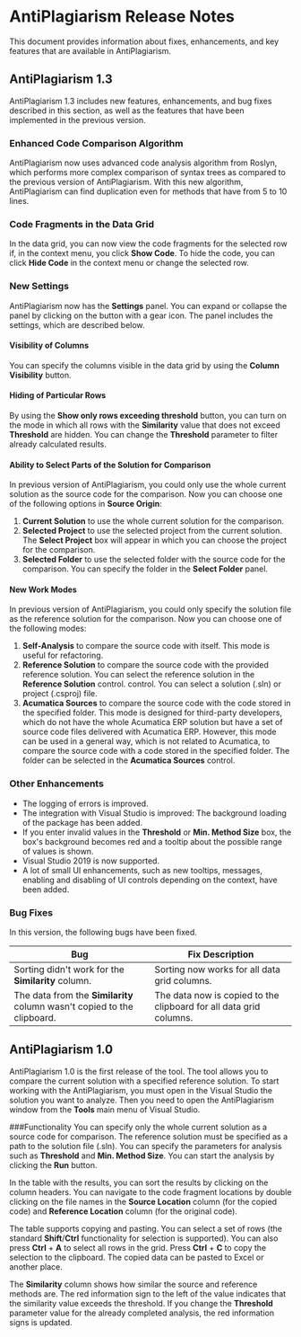 # AntiPlagiarism Release Notes
This document provides information about fixes, enhancements, and key features that are available in AntiPlagiarism.

## AntiPlagiarism 1.3
AntiPlagiarism 1.3 includes new features, enhancements, and bug fixes described in this section, as well as the features that have been implemented in the previous version.

### Enhanced Code Comparison Algorithm
AntiPlagiarism now uses advanced code analysis algorithm from Roslyn, which performs more complex comparison of syntax trees as compared to the previous version of AntiPlagiarism.
With this new algorithm, AntiPlagiarism can find duplication even for methods that have from 5 to 10 lines.

### Code Fragments in the Data Grid
In the data grid, you can now view the code fragments for the selected row if, in the context menu, you click **Show Code**. 
To hide the code, you can click **Hide Code** in the context menu or change the selected row.

### New Settings
AntiPlagiarism now has the **Settings** panel. You can expand or collapse the panel by clicking on the button with a gear icon. The panel includes the settings, which are described below.

#### Visibility of Columns
You can specify the columns visible in the data grid by using the **Column Visibility** button. 

#### Hiding of Particular Rows
By using the **Show only rows exceeding threshold** button, you can turn on the mode in which all rows with the **Similarity** value that does not exceed **Threshold** are hidden.
You can change the **Threshold** parameter to filter already calculated results.

#### Ability to Select Parts of the Solution for Comparison
In previous version of AntiPlagiarism, you could only use the whole current solution as the source code for the comparison. Now you can choose one of the following options in **Source Origin**:

1. **Current Solution** to use the whole current solution for the comparison.
2. **Selected Project** to use the selected project from the current solution. The **Select Project** box will appear in which you can choose the project for the comparison.
3. **Selected Folder** to use the selected folder with the source code for the comparison. You can specify the folder in the **Select Folder** panel.

#### New Work Modes
In previous version of AntiPlagiarism, you could only specify the solution file as the reference solution for the comparison. Now you can choose one of the following modes:

1) **Self-Analysis** to compare the source code with itself. This mode is useful for refactoring.
2) **Reference Solution** to compare the source code with the provided reference solution. You can select the reference solution in the **Reference Solution** control.
control. You can select a solution (.sln) or project (.csproj) file.
3) **Acumatica Sources** to compare the source code with the code stored in the specified folder. This mode is designed for third-party developers, which do not have
the whole Acumatica ERP solution but have a set of source code files delivered with Acumatica ERP. However, this mode can be used in a general way, which is not related to Acumatica, 
to compare the source code with a code stored in the specified folder. The folder can be selected in the **Acumatica Sources** control.

### Other Enhancements
* The logging of errors is improved.
* The integration with Visual Studio is improved: The background loading of the package has been added.
* If you enter invalid values in the **Threshold** or **Min. Method Size** box, the box's background becomes red and a tooltip
about the possible range of values is shown.
* Visual Studio 2019 is now supported.
* A lot of small UI enhancements, such as new tooltips, messages, enabling and disabling of UI controls depending on the context, have been added.

### Bug Fixes
In this version, the following bugs have been fixed.

| Bug | Fix Description |
| --- | --------------- |
| Sorting didn't work for the **Similarity** column. | Sorting now works for all data grid columns. |
| The data from the **Similarity** column wasn't copied to the clipboard. | The data now is copied to the clipboard for all data grid columns. |


## AntiPlagiarism 1.0
AntiPlagiarism 1.0 is the first release of the tool. The tool allows you to compare the current solution with a specified reference solution.
To start working with the AntiPlagiarism, you must open in the Visual Studio the solution you want to analyze. Then you need to open the AntiPlagiarism window
from the **Tools** main menu of Visual Studio. 

###Functionality
You can specify only the whole current solution as a source code for comparison. The reference solution must be specified as a path to the solution file (.sln).
You can specify the parameters for analysis such as **Threshold** and **Min. Method Size**. You can start the analysis by clicking the **Run** button. 

In the table with the results, you can sort the results by clicking on the column headers.
You can navigate to the code fragment locations by double clicking on the file names in the **Source Location** column (for the copied code) 
and **Reference Location** column (for the original code). 

The table supports copying and pasting. You can select a set of rows (the standard **Shift**/**Ctrl** functionality for selection is supported).
You can also press **Ctrl** + **A** to select all rows in the grid. Press **Ctrl** + **C** to copy the selection to the clipboard. 
The copied data can be pasted to Excel or another place. 

The **Similarity** column shows how similar the source and reference methods are. The red information sign to the left of the value indicates that the
similarity value exceeds the threshold. If you change the **Threshold** parameter value for the already completed analysis, the red information signs is updated. 
